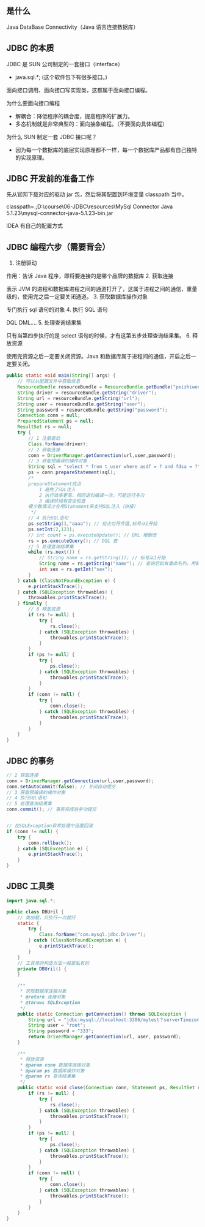 ## 是什么

Java DataBase Connectivity（Java 语言连接数据库）

## JDBC 的本质

JDBC 是 SUN 公司制定的一套接口（interface）

- java.sql.*; (这个软件包下有很多接口。)

面向接口调用、面向接口写实现类，这都属于面向接口编程。

为什么要面向接口编程

- 解耦合：降低程序的耦合度，提高程序的扩展力。
- 多态机制就是非常典型的：面向抽象编程。（不要面向具体编程）

为什么 SUN 制定一套 JDBC 接口呢？

- 因为每一个数据库的底层实现原理都不一样，每一个数据库产品都有自己独特的实现原理。

## JDBC 开发前的准备工作

先从官网下载对应的驱动 jar 包，然后将其配置到环境变量 classpath 当中。

classpath=.;D:\course\06-JDBC\resources\MySql Connector Java 5.1.23\mysql-connector-java-5.1.23-bin.jar

IDEA 有自己的配置方式

## JDBC 编程六步（需要背会）

1. 注册驱动

作用：告诉 Java 程序，即将要连接的是哪个品牌的数据库
2. 获取连接

表示 JVM 的进程和数据库进程之间的通道打开了，这属于进程之间的通信，重量级的，使用完之后一定要关闭通道。
3. 获取数据库操作对象

专门执行 sql 语句的对象
4. 执行 SQL 语句

DQL DML....
5. 处理查询结果集

只有当第四步执行的是 select 语句的时候，才有这第五步处理查询结果集。
6. 释放资源

使用完资源之后一定要关闭资源。Java 和数据库属于进程间的通信，开启之后一定要关闭。

```java
public static void main(String[] args) {
    // 可以从配置文件中获取信息
    ResourceBundle resourceBundle = ResourceBundle.getBundle("peizhiwenjian");
    String driver = resourceBundle.getString("driver");
    String url = resourceBundle.getString("url");
    String user = resourceBundle.getString("user");
    String password = resourceBundle.getString("password");
    Connection conn = null;
    PreparedStatement ps = null;
    ResultSet rs = null;
    try {
        // 1 注册驱动
        Class.forName(driver);
        // 2 获取连接
        conn = DriverManager.getConnection(url,user,password);
        // 3 获取预编译的操作对象
        String sql = "select * from t_user where asdf = ? and fdsa = ?"; // ?是占位符
        ps = conn.prepareStatement(sql);
        /*
        prepareStatement优点
            1 避免了SQL注入
            2 执行效率更高，相同语句编译一次，可能运行多次
            3 编译阶段有安全检查
        极少数情况才会用Statement来支持SQL注入（拼接）
         */
        // 4 执行SQL语句
        ps.setString(1,"aaaa"); // 给占位符传值,标号从1开始
        ps.setInt(2,123);
        // int count = ps.executeUpdate(); // DML 增删改
        rs = ps.executeQuery(); // DQL 查
        // 5 处理查询结果集
        while (rs.next()) {
            // String name = rs.getString(1); // 标号从1开始
            String name = rs.getString("name"); // 查询后如有重命名列，用新的列名
            int sex = rs.getInt("sex");
        }
    } catch (ClassNotFoundException e) {
        e.printStackTrace();
    } catch (SQLException throwables) {
        throwables.printStackTrace();
    } finally {
        // 6 释放资源
        if (rs != null) {
            try {
                rs.close();
            } catch (SQLException throwables) {
                throwables.printStackTrace();
            }
        }
        if (ps != null) {
            try {
                ps.close();
            } catch (SQLException throwables) {
                throwables.printStackTrace();
            }
        }
        if (conn != null) {
            try {
                conn.close();
            } catch (SQLException throwables) {
                throwables.printStackTrace();
            }
        }
    }
}
```

## JDBC 的事务

```java
// 2 获取连接
conn = DriverManager.getConnection(url,user,password);
conn.setAutoCommit(false); // 关闭自动提交
// 3 获取预编译的操作对象
// 4 执行SQL语句
// 5 处理查询结果集
conn.commit(); // 事务完成后手动提交


// 在SQLException异常处理中设置回滚 
if (conn != null) {
    try {
        conn.rollback();
    } catch (SQLException e) {
        e.printStackTrace();
    }
}
```

## JDBC 工具类

```java
import java.sql.*;

public class DBUril {
    // 类加载，只执行一次就行
    static {
        try {
            Class.forName("com.mysql.jdbc.Driver");
        } catch (ClassNotFoundException e) {
            e.printStackTrace();
        }
    }
    // 工具类的构造方法一般是私有的
    private DBUril() {
    }

    /**
     * 获取数据库连接对象
     * @return 连接对象
     * @throws SQLException
     */
    public static Connection getConnection() throws SQLException {
        String url = "jdbc:mysql://localhost:3306/mytest？serverTimezone=UTC";
        String user = "root";
        String password = "333";
        return DriverManager.getConnection(url, user, password);
    }

    /**
     * 释放资源
     * @param conn 数据库连接对象
     * @param ps 数据库操作对象
     * @param rs 查询结果集
     */
    public static void close(Connection conn, Statement ps, ResultSet rs)  {
        if (rs != null) {
            try {
                rs.close();
            } catch (SQLException throwables) {
                throwables.printStackTrace();
            }
        }
        if (ps != null) {
            try {
                ps.close();
            } catch (SQLException throwables) {
                throwables.printStackTrace();
            }
        }
        if (conn != null) {
            try {
                conn.close();
            } catch (SQLException throwables) {
                throwables.printStackTrace();
            }
        }
    }
}
```
